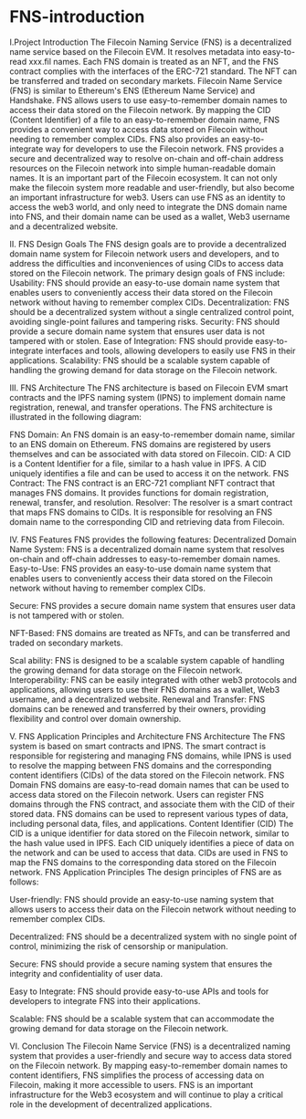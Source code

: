 # FNS-introduction
I.Project Introduction 
The Filecoin Naming Service (FNS) is a decentralized name service based on the Filecoin EVM. It resolves metadata into easy-to-read xxx.fil names. Each FNS domain is treated as an NFT, and the FNS contract complies with the interfaces of the ERC-721 standard. The NFT can be transferred and traded on secondary markets.
Filecoin Name Service (FNS) is similar to Ethereum's ENS (Ethereum Name Service) and Handshake. FNS allows users to use easy-to-remember domain names to access their data stored on the Filecoin network. By mapping the CID (Content Identifier) of a file to an easy-to-remember domain name, FNS provides a convenient way to access data stored on Filecoin without needing to remember complex CIDs. FNS also provides an easy-to-integrate way for developers to use the Filecoin network.
FNS provides a secure and decentralized way to resolve on-chain and off-chain address resources on the Filecoin network into simple human-readable domain names. It is an important part of the Filecoin ecosystem. It can not only make the filecoin system more readable and user-friendly, but also become an important infrastructure for web3.
Users can use FNS as an identity to access the web3 world, and only need to integrate the DNS domain name into FNS, and their domain name can be used as a wallet, Web3 username and a decentralized website.

II. FNS Design Goals
The FNS design goals are to provide a decentralized domain name system for Filecoin network users and developers, and to address the difficulties and inconveniences of using CIDs to access data stored on the Filecoin network.
The primary design goals of FNS include:
Usability: FNS should provide an easy-to-use domain name system that enables users to conveniently access their data stored on the Filecoin network without having to remember complex CIDs.
Decentralization: FNS should be a decentralized system without a single centralized control point, avoiding single-point failures and tampering risks.
Security: FNS should provide a secure domain name system that ensures user data is not tampered with or stolen.
Ease of Integration: FNS should provide easy-to-integrate interfaces and tools, allowing developers to easily use FNS in their applications.
Scalability: FNS should be a scalable system capable of handling the growing demand for data storage on the Filecoin network.

III. FNS Architecture
The FNS architecture is based on Filecoin EVM smart contracts and the IPFS naming system (IPNS) to implement domain name registration, renewal, and transfer operations. The FNS architecture is illustrated in the following diagram:

FNS Domain: An FNS domain is an easy-to-remember domain name, similar to an ENS domain on Ethereum. FNS domains are registered by users themselves and can be associated with data stored on Filecoin.
CID: A CID is a Content Identifier for a file, similar to a hash value in IPFS. A CID uniquely identifies a file and can be used to access it on the network.
FNS Contract: The FNS contract is an ERC-721 compliant NFT contract that manages FNS domains. It provides functions for domain registration, renewal, transfer, and resolution.
Resolver: The resolver is a smart contract that maps FNS domains to CIDs. It is responsible for resolving an FNS domain name to the corresponding CID and retrieving data from Filecoin.

IV. FNS Features
FNS provides the following features:
Decentralized Domain Name System: FNS is a decentralized domain name system that resolves on-chain and off-chain addresses to easy-to-remember domain names.
Easy-to-Use: FNS provides an easy-to-use domain name system that enables users to conveniently access their data stored on the Filecoin network without having to remember complex CIDs.


Secure: FNS provides a secure domain name system that ensures user data is not tampered with or stolen.


NFT-Based: FNS domains are treated as NFTs, and can be transferred and traded on secondary markets.


Scal ability: FNS is designed to be a scalable system capable of handling the growing demand for data storage on the Filecoin network.
Interoperability: FNS can be easily integrated with other web3 protocols and applications, allowing users to use their FNS domains as a wallet, Web3 username, and a decentralized website.
Renewal and Transfer: FNS domains can be renewed and transferred by their owners, providing flexibility and control over domain ownership.


V. FNS Application Principles and Architecture
FNS Architecture
The FNS system is based on smart contracts and IPNS. The smart contract is responsible for registering and managing FNS domains, while IPNS is used to resolve the mapping between FNS domains and the corresponding content identifiers (CIDs) of the data stored on the Filecoin network.
FNS Domain
FNS domains are easy-to-read domain names that can be used to access data stored on the Filecoin network. Users can register FNS domains through the FNS contract, and associate them with the CID of their stored data. FNS domains can be used to represent various types of data, including personal data, files, and applications.
Content Identifier (CID)
The CID is a unique identifier for data stored on the Filecoin network, similar to the hash value used in IPFS. Each CID uniquely identifies a piece of data on the network and can be used to access that data. CIDs are used in FNS to map the FNS domains to the corresponding data stored on the Filecoin network.
FNS Application Principles
The design principles of FNS are as follows:

User-friendly: FNS should provide an easy-to-use naming system that allows users to access their data on the Filecoin network without needing to remember complex CIDs.


Decentralized: FNS should be a decentralized system with no single point of control, minimizing the risk of censorship or manipulation.


Secure: FNS should provide a secure naming system that ensures the integrity and confidentiality of user data.


Easy to Integrate: FNS should provide easy-to-use APIs and tools for developers to integrate FNS into their applications.


Scalable: FNS should be a scalable system that can accommodate the growing demand for data storage on the Filecoin network.

VI. Conclusion
The Filecoin Name Service (FNS) is a decentralized naming system that provides a user-friendly and secure way to access data stored on the Filecoin network. By mapping easy-to-remember domain names to content identifiers, FNS simplifies the process of accessing data on Filecoin, making it more accessible to users. FNS is an important infrastructure for the Web3 ecosystem and will continue to play a critical role in the development of decentralized applications.
